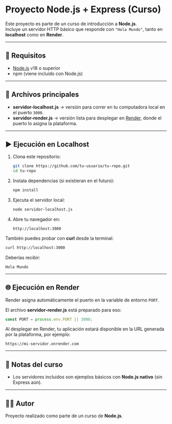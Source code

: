 # Proyecto Node.js + Express (Curso)

Este proyecto es parte de un curso de introducción a **Node.js**.  
Incluye un servidor HTTP básico que responde con `"Hola Mundo"`, tanto en **localhost** como en **Render**.

---

## 🚀 Requisitos

- [Node.js](https://nodejs.org/) v18 o superior
- npm (viene incluido con Node.js)

---

## 📂 Archivos principales

- **servidor-localhost.js** → versión para correr en tu computadora local en el puerto `3000`.
- **servidor-render.js** → versión lista para desplegar en [Render](https://render.com), donde el puerto lo asigna la plataforma.

---

## ▶️ Ejecución en Localhost

1. Clona este repositorio:

   ```bash
   git clone https://github.com/tu-usuario/tu-repo.git
   cd tu-repo
   ```

2. Instala dependencias (si existieran en el futuro):

   ```bash
   npm install
   ```

3. Ejecuta el servidor local:

   ```bash
   node servidor-localhost.js
   ```

4. Abre tu navegador en:

   ```
   http://localhost:3000
   ```

También puedes probar con **curl** desde la terminal:

```bash
curl http://localhost:3000
```

Deberías recibir:

```
Hola Mundo
```

---

## 🌐 Ejecución en Render

Render asigna automáticamente el puerto en la variable de entorno `PORT`.

El archivo **servidor-render.js** está preparado para eso:

```js
const PORT = process.env.PORT || 3000;
```

Al desplegar en Render, tu aplicación estará disponible en la URL generada por la plataforma, por ejemplo:

```
https://mi-servidor.onrender.com
```

---

## 📌 Notas del curso

- Los servidores incluidos son ejemplos básicos con **Node.js nativo** (sin Express aún).

---

## 👨‍💻 Autor

Proyecto realizado como parte de un curso de **Node.js**.